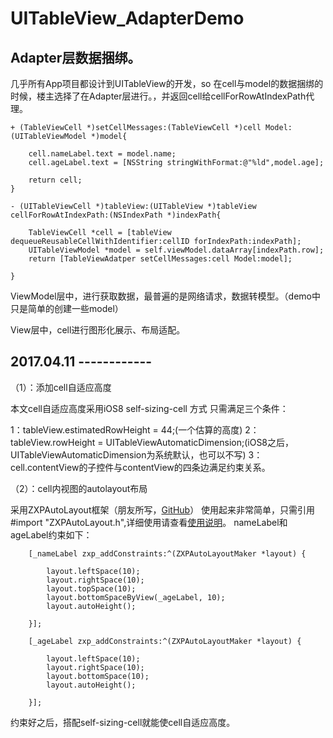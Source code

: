 # UITableView_AdapterDemo

## Adapter层数据捆绑。

几乎所有App项目都设计到UITableView的开发，so 在cell与model的数据捆绑的时候，楼主选择了在Adapter层进行。，并返回cell给cellForRowAtIndexPath代理。

```
+ (TableViewCell *)setCellMessages:(TableViewCell *)cell Model:(UITableViewModel *)model{
    
    cell.nameLabel.text = model.name;
    cell.ageLabel.text = [NSString stringWithFormat:@"%ld",model.age];
    
    return cell;
}

- (UITableViewCell *)tableView:(UITableView *)tableView cellForRowAtIndexPath:(NSIndexPath *)indexPath{
    
    TableViewCell *cell = [tableView dequeueReusableCellWithIdentifier:cellID forIndexPath:indexPath];
    UITableViewModel *model = self.viewModel.dataArray[indexPath.row];
    return [TableViewAdatper setCellMessages:cell Model:model];
    
}
```

ViewModel层中，进行获取数据，最普遍的是网络请求，数据转模型。（demo中只是简单的创建一些model）

View层中，cell进行图形化展示、布局适配。

## 2017.04.11  ------------

（1）：添加cell自适应高度

本文cell自适应高度采用iOS8 self-sizing-cell 方式
只需满足三个条件：

1：tableView.estimatedRowHeight = 44;(一个估算的高度)
2：tableView.rowHeight = UITableViewAutomaticDimension;(iOS8之后，UITableViewAutomaticDimension为系统默认，也可以不写)
3：cell.contentView的子控件与contentView的四条边满足约束关系。

（2）：cell内视图的autolayout布局

采用ZXPAutoLayout框架（朋友所写，[GitHub](https://github.com/biggercoffee/ZXPAutoLayout)）
使用起来非常简单，只需引用 #import "ZXPAutoLayout.h",详细使用请查看[使用说明](https://github.com/biggercoffee/ZXPAutoLayout)。
nameLabel和ageLabel约束如下：
```
    [_nameLabel zxp_addConstraints:^(ZXPAutoLayoutMaker *layout) {
        
        layout.leftSpace(10);
        layout.rightSpace(10);
        layout.topSpace(10);
        layout.bottomSpaceByView(_ageLabel, 10);
        layout.autoHeight();
        
    }];
    
    [_ageLabel zxp_addConstraints:^(ZXPAutoLayoutMaker *layout) {
        
        layout.leftSpace(10);
        layout.rightSpace(10);
        layout.bottomSpace(10);
        layout.autoHeight();
        
    }];
```
约束好之后，搭配self-sizing-cell就能使cell自适应高度。




